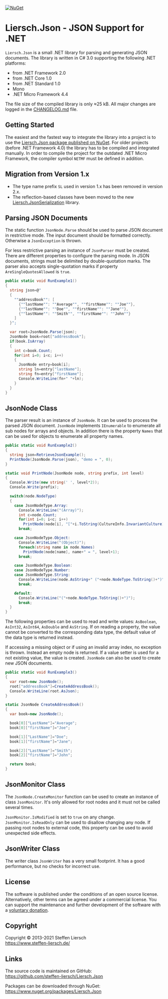 ﻿[![NuGet](https://img.shields.io/nuget/v/Liersch.Json.svg)](https://www.nuget.org/packages/Liersch.Json)

# Liersch.Json - JSON Support for .NET

`Liersch.Json` is a small .NET library for parsing and generating JSON documents. The library is written in C# 3.0 supporting the following .NET platforms:

- from .NET Framework 2.0
- from .NET Core 1.0
- from .NET Standard 1.0
- Mono
- .NET Micro Framework 4.4

The file size of the compiled library is only ≈25 kB.  All major changes are logged in the [CHANGELOG.md](https://github.com/steffen-liersch/Liersch.Json/blob/dev/CHANGELOG.md) file.

## Getting Started

The easiest and the fastest way to integrate the library into a project is to use the [Liersch.Json package published on NuGet](https://www.nuget.org/packages/Liersch.Json). For older projects (before .NET Framework 4.0) the library has to be compiled and integrated manually. In order to compile the project for the outdated .NET Micro Framework, the compiler symbol `NETMF` must be defined in addition.

## Migration from Version 1.x

- The type name prefix `SL` used in version 1.x has been removed in version 2.x.
- The reflection-based classes have been moved to the new [Liersch.JsonSerialization](https://github.com/steffen-liersch/Liersch.JsonSerialization) library.

## Parsing JSON Documents

The static function `JsonNode.Parse` should be used to parse JSON document in restrictive mode. The input document should be formatted correctly. Otherwise a `JsonException` is thrown.

For less restrictive parsing an instance of `JsonParser` must be created. There are different properties to configure the parsing mode. In JSON documents, strings must be delimited by double-quotation marks. The parser also accepts single-quotation marks if property `AreSingleQuotesAllowed` is `true`.

```cs
public static void RunExample1()
{
  string json=@"
  {
    ""addressBook"": [
      {""lastName"": ""Average"", ""firstName"": ""Joe""},
      {""lastName"": ""Doe"", ""firstName"": ""Jane""},
      {""lastName"": ""Smith"", ""firstName"": ""John""}
    ]
  }";

  var root=JsonNode.Parse(json);
  JsonNode book=root["addressBook"];
  if(book.IsArray)
  {
    int c=book.Count;
    for(int i=0; i<c; i++)
    {
      JsonNode entry=book[i];
      string ln=entry["lastName"];
      string fn=entry["firstName"];
      Console.WriteLine(fn+" "+ln);
    }
  }
}
```

## JsonNode Class

The parser result is an instance of `JsonNode`. It can be used to process the parsed JSON document. `JsonNode` implements `IEnumerable` to enumerate all sub nodes for arrays and objects. In addition there is the property `Names` that can be used for objects to enumerate all property names.

```cs
public static void RunExample2()
{
  string json=RetrieveJsonExample();
  PrintNode(JsonNode.Parse(json), "demo = ", 0);
}

static void PrintNode(JsonNode node, string prefix, int level)
{
  Console.Write(new string(' ', level*2));
  Console.Write(prefix);

  switch(node.NodeType)
  {
    case JsonNodeType.Array:
      Console.WriteLine("(Array)");
      int c=node.Count;
      for(int i=0; i<c; i++)
        PrintNode(node[i], "["+i.ToString(CultureInfo.InvariantCulture)+"] = ", level+1);
      break;

    case JsonNodeType.Object:
      Console.WriteLine("(Object)");
      foreach(string name in node.Names)
        PrintNode(node[name], name+" = ", level+1);
      break;

    case JsonNodeType.Boolean:
    case JsonNodeType.Number:
    case JsonNodeType.String:
      Console.WriteLine(node.AsString+" ("+node.NodeType.ToString()+")");
      break;

    default:
      Console.WriteLine("("+node.NodeType.ToString()+")");
      break;
  }
}
```

The following properties can be used to read and write values: `AsBoolean`, `AsInt32`, `AsInt64`, `AsDouble` and `AsString`. If on reading a property, the value cannot be converted to the corresponding data type, the default value of the data type is returned instead.

If accessing a missing object or if using an invalid array index, no exception is thrown. Instead an empty node is returned. If a value setter is used for a not existing value, the value is created. `JsonNode` can also be used to create new JSON documents.

```cs
public static void RunExample3()
{
  var root=new JsonNode();
  root["addressBook"]=CreateAddressBook();
  Console.WriteLine(root.AsJson);
}

static JsonNode CreateAddressBook()
{
  var book=new JsonNode();

  book[0]["LastName"]="Average";
  book[0]["firstName"]="Joe";

  book[1]["LastName"]="Doe";
  book[1]["firstName"]="Jane";

  book[2]["LastName"]="Smith";
  book[2]["firstName"]="John";

  return book;
}
```

## JsonMonitor Class

The `JsonNode.CreateMonitor` function can be used to create an instance of class `JsonMonitor`. It's only allowed for root nodes and it must not be called several times.

`JsonMonitor.IsModified` is set to `true` on any change. `JsonMonitor.IsReadOnly` can be used to disallow changing any node. If passing root nodes to external code, this property can be used to avoid unexpected side effects.

## JsonWriter Class

The writer class `JsonWriter` has a very small footprint. It has a good performance, but no checks for incorrect use.

## License

The software is published under the conditions of an open source license. Alternatively, other terms can be agreed under a commercial license. You can support the maintenance and further development of the software with a [voluntary donation](https://www.paypal.com/cgi-bin/webscr?cmd=_s-xclick&hosted_button_id=NVXEQCNGJFK92).

## Copyright

Copyright © 2013-2021 Steffen Liersch  
https://www.steffen-liersch.de/

## Links

The source code is maintained on GitHub:  
https://github.com/steffen-liersch/Liersch.Json

Packages can be downloaded through NuGet:  
https://www.nuget.org/packages/Liersch.Json
